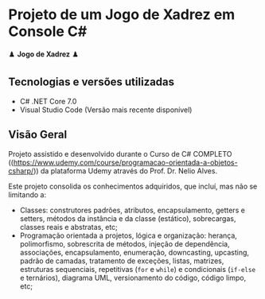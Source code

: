 # Projeto de um Jogo de Xadrez em Console C#

:chess_pawn: __Jogo de Xadrez__ :chess_pawn:

## Tecnologias e versões utilizadas

*   C# .NET Core 7.0
*   Visual Studio Code (Versão mais recente disponível)

## Visão Geral

Projeto assistido e desenvolvido durante o Curso de C# COMPLETO ((https://www.udemy.com/course/programacao-orientada-a-objetos-csharp/)) da plataforma Udemy através do Prof. Dr. Nelio Alves.

Este projeto consolida os conhecimentos adquiridos, que incluí, mas não se limitando a:

* Classes: construtores padrões, atributos, encapsulamento, getters e setters, métodos da instância e da classe (estático), sobrecargas, classes reais e abstratas, etc;
* Programação orientada a projetos, lógica e organização: herança, polimorfismo, sobrescrita de métodos, injeção de dependência, associações, encapsulamento, enumeração, downcasting, upcasting, padrão de camadas, tratamento de exceções, listas, matrizes, estruturas sequenciais, repetitivas (`for` e `while`) e condicionais (`if-else` e ternários), diagrama UML, versionamento do código, código limpo, etc;

  
